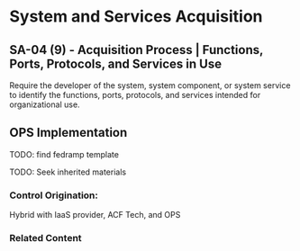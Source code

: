 # System and Services Acquisition
## SA-04 (9) - Acquisition Process | Functions, Ports, Protocols, and Services in Use

Require the developer of the system, system component, or system service to identify the functions, ports, protocols, and services intended for organizational use.

## OPS Implementation

TODO: find fedramp template

TODO: Seek inherited materials

### Control Origination:

Hybrid with IaaS provider, ACF Tech, and OPS

### Related Content
